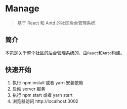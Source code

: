 # Manage

> 基于 React 和 Antd 的社区后台管理系统

## 简介

本包是关于整个社区的后台管理系统的，由`React`和`Antd`构建。

## 快速开始

  1. 执行 npm install 或者 yarn 安装依赖
  2. 启动 server 服务
  3. 执行 npm start 或者 yarn start
  4. 浏览器访问 http://localhost:3002
